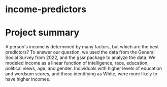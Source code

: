 # income-predictors

# Project summary
A person's income is determined by many factors, but which are the best predictors? To answer our question, we used the data from the General Social Survey from 2022, and the gssr package to analyze the data. We modeled income as a linear function of intelligence, race, education, political views, age, and gender. Individuals with higher levels of education and wordsum scores, and those identifying as White, were more likely to have higher incomes.

